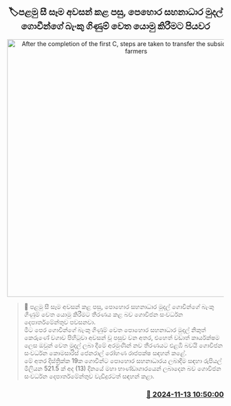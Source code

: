 <p align='center'><b><h2 align='center' title='After the completion of the first C, steps are taken to transfer the subsidy money to farmers' bank accounts'>🏷පළමු සී සෑම අවසන් කළ පසු, පෙහොර සහනාධාර මුදල් ගොවීන්ගේ බැංකු ගිණුම් වෙත යොමු කිරීමට පියවර</h2></b></p>
<p align='center'><img src='https://helakuru.sgp1.cdn.digitaloceanspaces.com/esana/images/lib/1000.jpg' width='600' alt='After the completion of the first C, steps are taken to transfer the subsidy money to farmers' bank accounts'></p>

>📝 පළමු සී සෑම අවසන් කළ පසු, පොහොර සහනාධාර මුදල් ගොවීන්ගේ බැංකු ගිණුම් වෙත යොමු කිරීමට තීරණය කළ බව ගොවිජන සංවර්ධන දෙපාර්තමේන්තුව පවසනවා.<br>මීට පෙර ගොවීන්ගේ බැංකු ගිණුම් වෙත පොහොර සහනාධාර මුදල් නිකුත් කෙරුණේ වගාව පිහිටුවා අවසන් වූ පසුව වන අතර, එහෙත් වඩාත් කාර්යක්ෂම ලෙස ඔවුන් වෙත මුදල් ලබා දීමේ අරමුණින් නව තීරණයට එළඹි බවයි ගොවිජන සංවර්ධන කොමසාරිස් ජෙනරාල් රෝහණ රාජපක්ෂ සඳහන් කළේ.<br>මේ අතර දිස්ත්‍රික්ක 19ක ගොවීන්ට පොහොර සහනාධාරය ලබාදීම සඳහා රුපියල් මිලියන 521.5 ක් අද (13) දිනයේ මහා භාණ්ඩාගාරයෙන් ලබාදෙන බව ගොවිජන සංවර්ධන දෙපාර්තමේන්තුව වැඩිදුරටත් සඳහන් කළා.<br>

<h3 align='right'><a href='https://www.helakuru.lk/esana/p/104987/'>📅 2024-11-13 10:50:00</a></h3>
